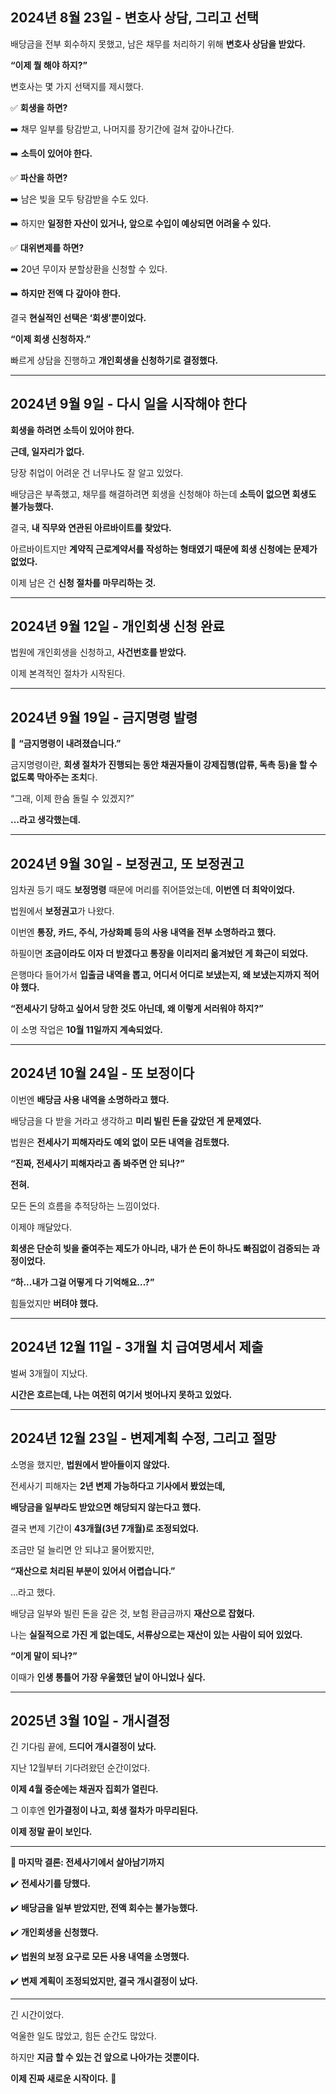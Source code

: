 ## **2024년 8월 23일 - 변호사 상담, 그리고 선택**

  

배당금을 전부 회수하지 못했고, 남은 채무를 처리하기 위해 **변호사 상담을 받았다.**
  

**“이제 뭘 해야 하지?”**
  

변호사는 몇 가지 선택지를 제시했다.
  

✅ **회생을 하면?**

➡️ 채무 일부를 탕감받고, 나머지를 장기간에 걸쳐 갚아나간다.

➡️ **소득이 있어야 한다.**
  

✅ **파산을 하면?**

➡️ 남은 빚을 모두 탕감받을 수도 있다.

➡️ 하지만 **일정한 자산이 있거나, 앞으로 수입이 예상되면 어려울 수 있다.**
  

✅ **대위변제를 하면?**

➡️ 20년 무이자 분할상환을 신청할 수 있다.

➡️ **하지만 전액 다 갚아야 한다.**
 

결국 **현실적인 선택은 ‘회생’뿐이었다.**
  

**“이제 회생 신청하자.”**

  
빠르게 상담을 진행하고 **개인회생을 신청하기로 결정했다.**

---

## **2024년 9월 9일 - 다시 일을 시작해야 한다**

  

**회생을 하려면 소득이 있어야 한다.**
  
**근데, 일자리가 없다.**
  
당장 취업이 어려운 건 너무나도 잘 알고 있었다.
  

배당금은 부족했고, 채무를 해결하려면 회생을 신청해야 하는데 **소득이 없으면 회생도 불가능했다.**


결국, **내 직무와 연관된 아르바이트를 찾았다.**

아르바이트지만 **계약직 근로계약서를 작성하는 형태였기 때문에 회생 신청에는 문제가 없었다.**
  

이제 남은 건 **신청 절차를 마무리하는 것.**

---

## **2024년 9월 12일 - 개인회생 신청 완료**

  

법원에 개인회생을 신청하고, **사건번호를 받았다.**

  
이제 본격적인 절차가 시작된다.

---

## **2024년 9월 19일 - 금지명령 발령**



📢 **“금지명령이 내려졌습니다.”**

  
금지명령이란, **회생 절차가 진행되는 동안 채권자들이 강제집행(압류, 독촉 등)을 할 수 없도록 막아주는 조치**다.
 

“그래, 이제 한숨 돌릴 수 있겠지?”
  

**…라고 생각했는데.**

---

## **2024년 9월 30일 - 보정권고, 또 보정권고**

  

임차권 등기 때도 **보정명령** 때문에 머리를 쥐어뜯었는데, **이번엔 더 최악이었다.**

  
법원에서 **보정권고**가 나왔다.
  
이번엔 **통장, 카드, 주식, 가상화폐 등의 사용 내역을 전부 소명하라고 했다.**

하필이면 **조금이라도 이자 더 받겠다고 통장을 이리저리 옮겨놨던 게 화근이 되었다.**

은행마다 들어가서 **입출금 내역을 뽑고, 어디서 어디로 보냈는지, 왜 보냈는지까지 적어야 했다.**

  
**“전세사기 당하고 싶어서 당한 것도 아닌데, 왜 이렇게 서러워야 하지?”**


이 소명 작업은 **10월 11일까지 계속되었다.**

---

## **2024년 10월 24일 - 또 보정이다**

  

이번엔 **배당금 사용 내역을 소명하라고 했다.**

배당금을 다 받을 거라고 생각하고 **미리 빌린 돈을 갚았던 게 문제였다.**
 

법원은 **전세사기 피해자라도 예외 없이 모든 내역을 검토했다.**
  

**“진짜, 전세사기 피해자라고 좀 봐주면 안 되나?”**


**전혀.**
  

모든 돈의 흐름을 추적당하는 느낌이었다.
 

이제야 깨달았다.


**회생은 단순히 빚을 줄여주는 제도가 아니라, 내가 쓴 돈이 하나도 빠짐없이 검증되는 과정이었다.**

**“하...내가 그걸 어떻게 다 기억해요…?”**

  
힘들었지만 **버텨야 했다.**

---

## **2024년 12월 11일 - 3개월 치 급여명세서 제출**

  

벌써 3개월이 지났다.

**시간은 흐르는데, 나는 여전히 여기서 벗어나지 못하고 있었다.**

---

## **2024년 12월 23일 - 변제계획 수정, 그리고 절망**

  

소명을 했지만, **법원에서 받아들이지 않았다.**

전세사기 피해자는 **2년 변제 가능하다고 기사에서 봤었는데,**

**배당금을 일부라도 받았으면 해당되지 않는다고 했다.**
  

결국 변제 기간이 **43개월(3년 7개월)로 조정되었다.**

조금만 덜 늘리면 안 되냐고 물어봤지만,

**“재산으로 처리된 부분이 있어서 어렵습니다.”**
  
…라고 했다.


배당금 일부와 빌린 돈을 갚은 것, 보험 환급금까지 **재산으로 잡혔다.**

나는 **실질적으로 가진 게 없는데도, 서류상으로는 재산이 있는 사람이 되어 있었다.**

  
**“이게 말이 되나?”**

  
이때가 **인생 통틀어 가장 우울했던 날이 아니었나 싶다.**

---

## **2025년 3월 10일 - 개시결정**


  
긴 기다림 끝에, **드디어 개시결정이 났다.**

지난 12월부터 기다려왔던 순간이었다.


**이제 4월 중순에는 채권자 집회가 열린다.**

그 이후엔 **인가결정이 나고, 회생 절차가 마무리된다.**

  
**이제 정말 끝이 보인다.**

---

**📌 마지막 결론: 전세사기에서 살아남기까지**

  
✔️ **전세사기를 당했다.**

✔️ **배당금을 일부 받았지만, 전액 회수는 불가능했다.**

✔️ **개인회생을 신청했다.**

✔️ **법원의 보정 요구로 모든 사용 내역을 소명했다.**

✔️ **변제 계획이 조정되었지만, 결국 개시결정이 났다.**

---

긴 시간이었다.

억울한 일도 많았고, 힘든 순간도 많았다.

  
하지만 **지금 할 수 있는 건 앞으로 나아가는 것뿐이다.**


**이제 진짜 새로운 시작이다.** 🚀